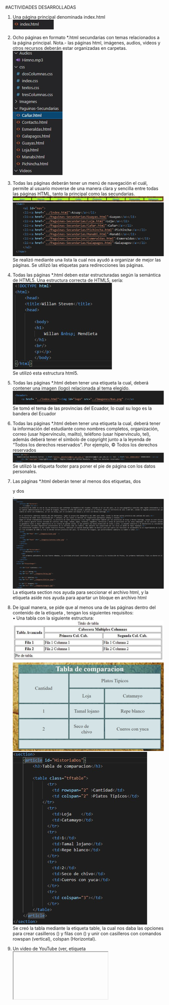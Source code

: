 
#ACTIVIDADES DESARROLLADAS
1. Una página principal denominada index.html <br/>
 ![img1](/imagen/i1.jpg)<br/>
2. Ocho páginas en formato *.html secundarias con temas relacionados a la página principal. Nota.- las páginas html, imágenes, audios, videos y otros recursos deberán estar organizadas en carpetas.<br/>
 ![img2](/imagen/i2.jpg)<br/>
3. Todas las páginas deberán tener un menú de navegación el cuál, permite al usuario moverse de una manera clara y sencilla entre todas las páginas HTML, tanto la principal como las secundarias.<br/>
 ![img3](/imagen/i3.jpg)<br/>
 ![img4](/imagen/i4.jpg)<br/>
 Se realizó mediante una lista la cual nos ayudó a organizar de mejor las páginas. Se utilizó las etiquetas <a> para redirecciones las páginas.<br/>
4. Todas las páginas *.html deben estar estructuradas según la semántica de HTML5. Una estructura correcta de HTML5, sería:<br/>
 ![img5](/imagen/i5.jpg)<br/>
Se utilizó esta estructura html5.<br/>
5. Todas las páginas *.html deben tener una etiqueta la cual, deberá contener una imagen (logo) relacionada al tema elegido.<br/>
 ![img6](/imagen/i6.jpg)<br/>
Se tomó el tema de las provincias del Ecuador, lo cual su logo es la bandera del Ecuador<br/>
6. Todas las páginas *.html deben tener una etiqueta la cual, deberá tener la información del estudiante como nombres completos, organización, correo (usar hipervínculo, mailto), teléfono (usar hipervínculo, tel), además deberá tener el símbolo de copyright junto a la leyenda de “Todos los derechos reservados”. Por ejemplo, © Todos los derechos reservados<br/>
 ![img7](/imagen/i7.jpg)<br/>
Se utilizó la etiqueta footer para poner el pie de página con los datos personales.<br/>
7. Las páginas *.html deberán tener al menos dos etiquetas, dos <section> y dos <aside>.<br/>
 ![img8](/imagen/i8.jpg)<br/>
La etiqueta section nos ayuda para seccionar el archivo html, y la etiqueta aside nos ayuda para apartar un bloque en archivo html<br/>
8. De igual manera, se pide que al menos una de las páginas dentro del contenido de la etiqueta , tengan los siguientes requisitos: <br/>
• Una tabla con la siguiente estructura:<br/>
 ![img9](/imagen/i9.jpg)<br/>
 ![img10](/imagen/i10.jpg)<br/>
 ![img11](/imagen/i11.jpg)<br/>
Se creó la tabla mediante la etiqueta table, la cual nos daba las opciones para crear casilleros (<td>) y filas con (<tr>) y unir con casilleros con comandos rowspan (vertical), colspan (Horizontal).<br/>


9. Un video de YouTube (ver, etiqueta <iframe>).<br/>
![img12](/imagen/i12.jpg)<br/>
![img13](/imagen/i13.jpg)<br/>
 
La etiqueta <iframe> nos ayuda a vincular un video de otra plataforma (YouTube) a nuestra página personal.<br/>

10. Un video con la etiqueta "<video>".<br/>
 ![img14](/imagen/i14.jpg) <br/>
 ![img15](/imagen/i15.jpg) <br/>
La etiqueta <video> nos ayuda a vincular un video de nuestro equipo a la página personal<br/>
11. Un audio con la etiqueta "<audio>".<br/>
 ![img16](/imagen/i16.jpg)<br/>
 ![img17](/imagen/i17.jpg)<br/>
La etiqueta "<audio>" nos ayuda a vincular un audio de nuestro equipo a la página personal<br/>
12. Manejar listas ordenadas o desordenadas con al menos cinco ítems.<br/>
 ![img18](/imagen/i18.jpg)<br/>
 ![img19](/imagen/i19.jpg)<br/>
Se utilizó la etiqueta "<ol>" para crear una lista ordenada, y la etiqueta "<li>" para ingresar valores a la lista.<br/>

13. Tener al menos cinco etiquetas de texto que se encuentran en la figura 1- 16 del texto guía de la asignatura.<br/>
  ![img20](/imagen/i20.jpg)<br/>
 ![img21](/imagen/i21.jpg)<br/>
 ![img22](/imagen/i22.jpg)<br/>
 ![img23](/imagen/i23.jpg)<br/>
 ![img24](/imagen/i24.jpg)<br/>
Se utilizó varias etiquetas que se encontró en el libro como: samp,p,b,abbr,p, entre otros<br/>
14. Asimismo, se pide que todos los artículos tengan al menos una imagen cada uno. Nota.- se pide que todas las imágenes están almacenadas en una carpeta llamada “images”. Por lo tanto, se debe trabajar con rutas relativas.<br/>
 ![img25](/imagen/i25.jpg)<br/>
Como se aprecia en la imagen se tiene en los artículos una o dos imágenes y para vincular se utiliza rutas alternativas.<br/>
15. Finalmente, se pide que una de las páginas tenga al menos cuatro secciones () con tres artículos () cada sección. Luego, cada sección debe tener un encabezado (), en donde, se ubicaran enlaces que permitan navegar entre los artículos usando id’s (ver, página 63 del texto guía).<br/>
 ![img26](/imagen/i26.jpg)<br/>
 ![img27](/imagen/i27.jpg)<br/>
 ![img28](/imagen/i28.jpg)<br/>
 ![img29](/imagen/i29.jpg)<br/>
 ![img30](/imagen/i30.jpg)<br/>

Se realizó la codificación correspondiente para este anunciado teniendo 4 secciones con 3 artículos y teniendo un id para su correspondiente navegación.<br/>
16. Diseño CSS Se pide utilizar estilos CSS con la finalidad de obtener varios diseños como los que se muestran en las siguientes imágenes.<br/>
  ![img31](/imagen/i31.jpg)<br/>
 
Se realizó la práctica tomando en cuenta el ejemplo del informe.<br/>
17. Se pide utilizar, en al menos una página HTML, un diseño a dos columnas con cabecera y pie de página, como el que se muestra en la Figura 2. Así, como también se recomienda utilizar, en al menos una página HTML, un diseño a tres columnas con cabecera y pie de página como se muestra en la Figura 3. En ambos casos se pide tomar como base la página home.<br/>
 ![img32](/imagen/i32.jpg)<br/>
 ![img33](/imagen/i33.jpg)<br/>
Diseño de dos columnas<br/>
 ![img34](/imagen/i34.jpg)<br/>
 ![img35](/imagen/i35.jpg)<br/>

Diseño de tres columnas<br/>
 ![img36](/imagen/i36.jpg)<br/>
 ![img37](/imagen/i37.jpg)<br/>
 
18. De igual manera, se pide que se organice en al menos cuatro archivos CSS los estilos para las diferentes páginas html, estos archivos estarán almacenados en una carpeta llamada css. Un archivo será para el diseño a dos columnas, otro archivo para el diseño a tres columnas, otro archivo para el diseño de la página home. Por último, un archivo para la reglas CSS relacionas a textos, colores, tablas, secciones, artículos, imágenes, etc.<br/>
  ![img38](/imagen/i38.jpg)<br/>
Se realizó la práctica de acuerdo al anunciado<br/>
19. También, se pide que se utilice selectores por etiquetas, selectores descendentes, selectores por clase y selectores por id.<br/>
  ![img39](/imagen/i39.jpg)<br/>
20. Luego, se pide que se personalicen estilos referente a texto tanto en color, tamaño, fuente, decoraciones, etc. Ver más, https://fonts.google.com/<br/>
  ![img40](/imagen/i40.jpg)<br/>
Se escogió el estilo de letra OriginalSurfer<br/>
21. De igual manera, se pide crear una nueva página HTML, en donde, se muestre un formulario de contacto o crear cuenta que tenga campos como: nombre, mensaje y botón para enviar. Como se muestra en la Figura 4.<br/>
  ![img41](/imagen/i41.jpg)<br/>
22. Crear un repositorio en GitHub con el nombre “Practica01 – Mi Primer Sitio Web”	<br/>
WillanMendieta/Practica01-Mi-Primer-Sitio-Web<br/>
23. Realizar un commit y push por cada requerimiento de los puntos antes descritos.<br/>
   ![img42](/imagen/i42.jpg)<br/>
Url: https://github.com/WillanMendieta/Practica01-Mi-Primer-Sitio-Web.git<br/>
RESULTADO(S) OBTENIDO(S):<br/>
Re realizo comprender de mejor manera lo propuesto en clase, lo cual ahora ya se tiene el conocimiento para realizar una página html.<br/>
CONCLUSIONES:<br/>
En conclusión aprendimos a utilizar una gran cantidad de herramientas para el desarrollo de futuras páginas web.<br/>
RECOMENDACIONES: Se recomienda saber que funcionalidad tiene cada etiqueta.<br/>

Nombre de estudiante: Willan Steven Mendieta Molina<br/>


Firma de estudiante:  <br/>
  ![img43](/imagen/i43.jpg)
